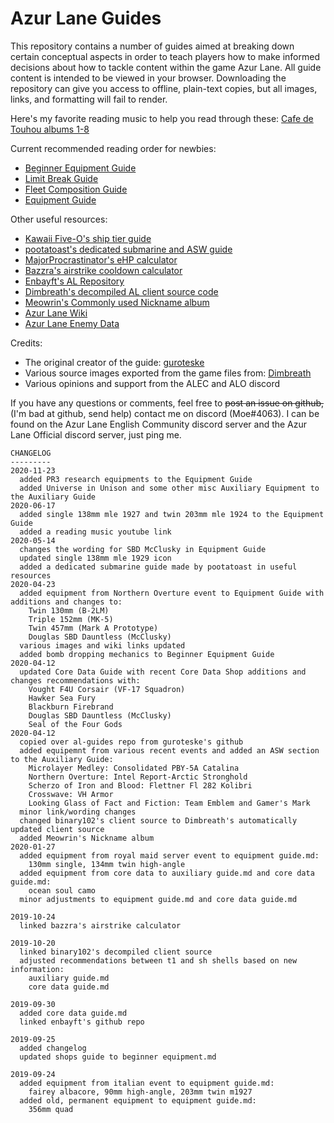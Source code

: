 # Azur Lane Guides

This repository contains a number of guides aimed at breaking down certain conceptual aspects in order to teach players how to make informed decisions about how to tackle content within the game Azur Lane. All guide content is intended to be viewed in your browser. Downloading the repository can give you access to offline, plain-text copies, but all images, links, and formatting will fail to render.

Here's my favorite reading music to help you read through these: [Cafe de Touhou albums 1-8](https://youtu.be/Aq6I6LK01Q0)

Current recommended reading order for newbies:
 - [Beginner Equipment Guide](/Beginner%20Equipment.md)
 - [Limit Break Guide](/Limit%20Break%20Guide.md)
 - [Fleet Composition Guide](/Fleet%20Composition.md)
 - [Equipment Guide](Equipment%20Guide.md)
 
Other useful resources:
 - [Kawaii Five-O's ship tier guide](https://github.com/YourWaifuIsShip/Azur-Lane-Guides)
 - [pootatoast's dedicated submarine and ASW guide](https://azurlane.koumakan.jp/User:Itsfyh/Submarines)
 - [MajorProcrastinator's eHP calculator](https://github.com/MajorProcrastinator/Auto-eHP-Calc)
 - [Bazzra's airstrike cooldown calculator](https://bazzra.github.io/)
 - [Enbayft's AL Repository](https://github.com/Enbayft/Random-AL-Stuff)
 - [Dimbreath's decompiled AL client source code](https://github.com/Dimbreath/AzurLaneScripts)
 - [Meowrin's Commonly used Nickname album](https://imgur.com/a/4wEvTQo)
 - [Azur Lane Wiki](https://azurlane.koumakan.jp/Azur_Lane_Wiki)
 - [Azur Lane Enemy Data](https://al-data.github.io/enemies)
 
Credits:
 - The original creator of the guide: [guroteske](https://github.com/guroteske/al-guides)
 - Various source images exported from the game files from: [Dimbreath](https://github.com/Dimbreath) 
 - Various opinions and support from the ALEC and ALO discord

If you have any questions or comments, feel free to ~~post an issue on github,~~ (I'm bad at github, send help) contact me on discord (Moe#4063). I can be found on the Azur Lane English Community discord server and the Azur Lane Official discord server, just ping me.

```
CHANGELOG
---------
2020-11-23
  added PR3 research equipments to the Equipment Guide
  added Universe in Unison and some other misc Auxiliary Equipment to the Auxiliary Guide
2020-06-17 
  added single 138mm mle 1927 and twin 203mm mle 1924 to the Equipment Guide
  added a reading music youtube link 
2020-05-14
  changes the wording for SBD McClusky in Equipment Guide
  updated single 138mm mle 1929 icon
  added a dedicated submarine guide made by pootatoast in useful resources
2020-04-23
  added equipment from Northern Overture event to Equipment Guide with additions and changes to:
    Twin 130mm (B-2LM)
    Triple 152mm (MK-5)
    Twin 457mm (Mark A Prototype)
    Douglas SBD Dauntless (McClusky)
  various images and wiki links updated
  added bomb dropping mechanics to Beginner Equipment Guide
2020-04-12
  updated Core Data Guide with recent Core Data Shop additions and changes recommendations with:
    Vought F4U Corsair (VF-17 Squadron)
    Hawker Sea Fury
    Blackburn Firebrand
    Douglas SBD Dauntless (McClusky)
    Seal of the Four Gods
2020-04-12
  copied over al-guides repo from guroteske's github
  added equipemnt from various recent events and added an ASW section to the Auxiliary Guide:
    Microlayer Medley: Consolidated PBY-5A Catalina
    Northern Overture: Intel Report-Arctic Stronghold
    Scherzo of Iron and Blood: Flettner Fl 282 Kolibri
    Crosswave: VH Armor
    Looking Glass of Fact and Fiction: Team Emblem and Gamer's Mark
  minor link/wording changes
  changed binary102's client source to Dimbreath's automatically updated client source
  added Meowrin's Nickname album
2020-01-27
  added equipment from royal maid server event to equipment guide.md:
    130mm single, 134mm twin high-angle
  added equipment from core data to auxiliary guide.md and core data guide.md:
    ocean soul camo
  minor adjustments to equipment guide.md and core data guide.md
    
2019-10-24
  linked bazzra's airstrike calculator

2019-10-20
  linked binary102's decompiled client source
  adjusted recommendations between t1 and sh shells based on new information:
    auxiliary guide.md
    core data guide.md
  
2019-09-30
  added core data guide.md
  linked enbayft's github repo

2019-09-25
  added changelog
  updated shops guide to beginner equipment.md
  
2019-09-24
  added equipment from italian event to equipment guide.md:
    fairey albacore, 90mm high-angle, 203mm twin m1927
  added old, permanent equipment to equipment guide.md:
    356mm quad
```
